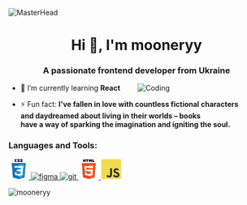 
![MasterHead](https://i.pinimg.com/originals/4e/21/21/4e21214e901ffbf8495936f700d4ccaa.jpg)

<h1 align="center">Hi 👋, I'm mooneryy</h1>
<h3 align="center">A passionate frontend developer from Ukraine</h3>
<img align="right" alt ="Coding" width="250" src="https://media.tenor.com/DimzPZMypFcAAAAM/laptop.gif">

- 🌱 I’m currently learning **React**

- ⚡ Fun fact: **I've fallen in love with countless fictional characters <br>and daydreamed about living in their worlds – books <br> have a way of sparking the imagination and igniting the soul.**

<p align="left">
</p>

<h3 align="left">Languages and Tools:</h3>
<p align="left"> <a href="https://www.w3schools.com/css/" target="_blank" rel="noreferrer"> <img src="https://raw.githubusercontent.com/devicons/devicon/master/icons/css3/css3-original-wordmark.svg" alt="css3" width="40" height="40"/> </a> <a href="https://www.figma.com/" target="_blank" rel="noreferrer"> <img src="https://www.vectorlogo.zone/logos/figma/figma-icon.svg" alt="figma" width="40" height="40"/> </a> <a href="https://git-scm.com/" target="_blank" rel="noreferrer"> <img src="https://www.vectorlogo.zone/logos/git-scm/git-scm-icon.svg" alt="git" width="40" height="40"/> </a> <a href="https://www.w3.org/html/" target="_blank" rel="noreferrer"> <img src="https://raw.githubusercontent.com/devicons/devicon/master/icons/html5/html5-original-wordmark.svg" alt="html5" width="40" height="40"/> </a> <a href="https://developer.mozilla.org/en-US/docs/Web/JavaScript" target="_blank" rel="noreferrer"> <img src="https://raw.githubusercontent.com/devicons/devicon/master/icons/javascript/javascript-original.svg" alt="javascript" width="40" height="40"/> </a> </p>

<p><img align="left" src="https://github-readme-stats.vercel.app/api/top-langs?username=mooneryy&show_icons=true&locale=en&layout=compact" alt="mooneryy" /></p>


